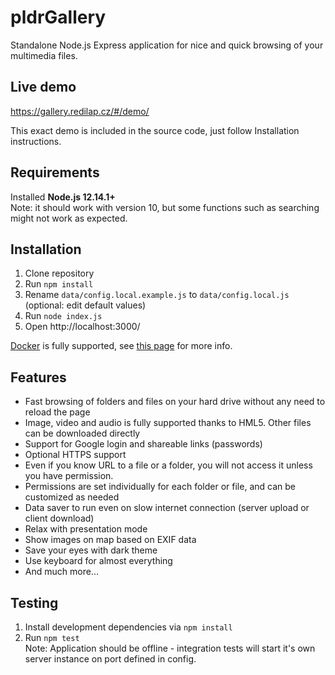 # pldrGallery
Standalone Node.js Express application for nice and quick browsing of your multimedia files.

## Live demo
https://gallery.redilap.cz/#/demo/

This exact demo is included in the source code, just follow Installation instructions.

## Requirements
Installed **Node.js 12.14.1+**  
Note: it should work with version 10, but some functions such as searching might not work as expected.

## Installation
1. Clone repository
1. Run `npm install`
1. Rename `data/config.local.example.js` to `data/config.local.js` (optional: edit default values)
1. Run `node index.js`
1. Open http://localhost:3000/

[Docker](https://docker.io/) is fully supported, see [this page](docs/docker.md) for more info.

## Features
- Fast browsing of folders and files on your hard drive without any need to reload the page
- Image, video and audio is fully supported thanks to HML5. Other files can be downloaded directly
- Support for Google login and shareable links (passwords)
- Optional HTTPS support
- Even if you know URL to a file or a folder, you will not access it unless you have permission.
- Permissions are set individually for each folder or file, and can be customized as needed
- Data saver to run even on slow internet connection (server upload or client download)
- Relax with presentation mode
- Show images on map based on EXIF data
- Save your eyes with dark theme
- Use keyboard for almost everything
- And much more...

## Testing
1. Install development dependencies via `npm install`
2. Run `npm test`  
Note: Application should be offline - integration tests will start it's own server instance on port defined in config.


